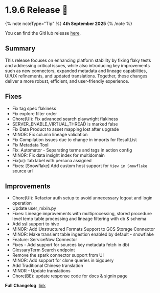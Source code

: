 # 1.9.6 Release 🎉

{% note noteType="Tip" %}
**4th September 2025**
{% /note %}

You can find the GitHub release [here](https://github.com/open-metadata/OpenMetadata/releases/tag/1.9.6-release).

## Summary

This release focuses on enhancing platform stability by fixing flaky tests and addressing critical issues, while also introducing key improvements such as new connectors, expanded metadata and lineage capabilities, UI/UX refinements, and updated translations. Together, these changes deliver a more robust, efficient, and user-friendly experience.

## Fixes

- Fix tag spec flakiness
- Fix explore filter order
- Chore(UI): Fix advanced search playwright flakiness
- SERVER_ENABLE_VIRTUAL_THREAD is marked false
- Fix Data Product to asset mapping lost after upgrade
- MINOR: Fix column lineage validation
- Fix Compilation issues due to change in imports for ResultList  
- Fix Metadata Tool
- Fix: Automator - Separating terms and tags in action config
- MINOR: Fix data insight index for multidomain
- Fix(ui): tab label with persona assigned 
- Fixes: [Snowflake] Add custom host support for `View in Snowflake` source url

## Improvements

- Chore(UI): Refactor auth setup to avoid unnecessary logout and login operation
- Update user_mixin.py
- Fixes: Lineage improvements with multiprocessing, stored procedure level temp table processing and lineage filtering with db & schema
- Add ssl support to hive
- MINOR: Add Unstructured Formats Support to GCS Storage Connector
- MINOR: Make transient table ingestion enabled by default - snowflake 
- Feature: ServiceNow Connector 
- Fixes - Add support for sources key metadata fetch in dbt
- GlossaryTerm Search endpoint  
- Remove the spark connector support from UI
- MINOR: Add support for clone queries in bigquery 
- Add Traditional Chinese translation 
- MINOR - Update translations 
- Chore(BE): update response code for docs & signin page

**Full Changelog**: [link](https://github.com/open-metadata/OpenMetadata/compare/1.9.5-release...1.9.6-release)
